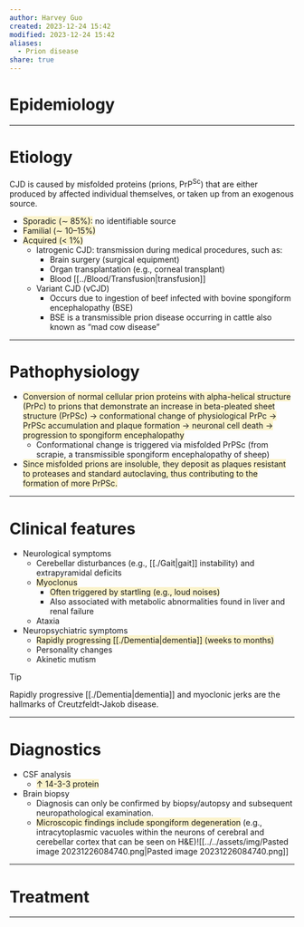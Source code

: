 ```yaml
---
author: Harvey Guo
created: 2023-12-24 15:42
modified: 2023-12-24 15:42
aliases:
  - Prion disease
share: true
---
```


# Epidemiology


---
# Etiology
CJD is caused by misfolded proteins (prions, PrP<sup>Sc</sup>) that are either produced by affected individual themselves, or taken up from an exogenous source.
- <span style="background:rgba(240, 200, 0, 0.2)">Sporadic (∼ 85%):</span> no identifiable source
- <span style="background:rgba(240, 200, 0, 0.2)">Familial (∼ 10–15%)</span>
- <span style="background:rgba(240, 200, 0, 0.2)">Acquired (&lt; 1%) </span>
	- Iatrogenic CJD: transmission during medical procedures, such as:
		- Brain surgery (surgical equipment)
		- Organ transplantation (e.g., corneal transplant)
		- Blood [[../Blood/Transfusion|transfusion]]
	- Variant CJD (vCJD)
		- Occurs due to ingestion of beef infected with bovine spongiform encephalopathy (BSE)
		- BSE is a transmissible prion disease occurring in cattle also known as “mad cow disease”


---
# Pathophysiology
- <span style="background:rgba(240, 200, 0, 0.2)">Conversion of normal cellular prion proteins with alpha-helical structure (PrPc) to prions that demonstrate an increase in beta-pleated sheet structure (PrPSc) → conformational change of physiological PrPc  → PrPSc accumulation and plaque formation → neuronal cell death → progression to spongiform encephalopathy </span>
	- Conformational change is triggered via misfolded PrPSc (from scrapie, a transmissible spongiform encephalopathy of sheep)
- <span style="background:rgba(240, 200, 0, 0.2)">Since misfolded prions are insoluble, they deposit as plaques resistant to proteases and standard autoclaving, thus contributing to the formation of more PrPSc.</span>

---
# Clinical features
- Neurological symptoms
	- Cerebellar disturbances (e.g., [[./Gait|gait]] instability) and extrapyramidal deficits
	- <span style="background:rgba(240, 200, 0, 0.2)">Myoclonus</span>
		- <span style="background:rgba(240, 200, 0, 0.2)">Often triggered by startling (e.g., loud noises)</span>
		- Also associated with metabolic abnormalities found in liver and renal failure
	- Ataxia
- Neuropsychiatric symptoms
	- <span style="background:rgba(240, 200, 0, 0.2)">Rapidly progressing [[./Dementia|dementia]] (weeks to months)</span>
	- Personality changes
	- Akinetic mutism

>[!tip] 
>Rapidly progressive [[./Dementia|dementia]] and myoclonic jerks are the hallmarks of Creutzfeldt-Jakob disease.

---
# Diagnostics
- CSF analysis
	- <span style="background:rgba(240, 200, 0, 0.2)">↑ 14-3-3 protein</span>
- Brain biopsy
	- Diagnosis can only be confirmed by biopsy/autopsy and subsequent neuropathological examination. 
	- <span style="background:rgba(240, 200, 0, 0.2)">Microscopic findings include spongiform degeneration</span> (e.g., intracytoplasmic vacuoles within the neurons of cerebral and cerebellar cortex that can be seen on H&E)![[../../assets/img/Pasted image 20231226084740.png|Pasted image 20231226084740.png]]

---
# Treatment


---
